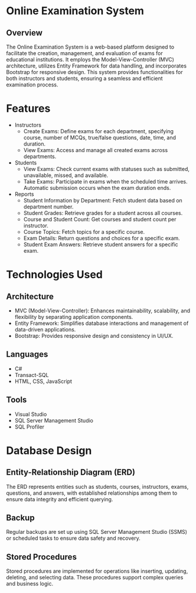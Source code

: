 # Online Examination System
## Overview
The Online Examination System is a web-based platform designed to facilitate the creation, management, and evaluation of exams for educational institutions. It employs the Model-View-Controller (MVC) architecture, utilizes Entity Framework for data handling, and incorporates Bootstrap for responsive design. This system provides functionalities for both instructors and students, ensuring a seamless and efficient examination process.

# Features
- Instructors
  - Create Exams: Define exams for each department, specifying course, number of MCQs, true/false questions, date, time, and duration.
  - View Exams: Access and manage all created exams across departments.
- Students
  - View Exams: Check current exams with statuses such as submitted, unavailable, missed, and available.
  - Take Exams: Participate in exams when the scheduled time arrives. Automatic submission occurs when the exam duration ends.
- Reports
  - Student Information by Department: Fetch student data based on department number.
  - Student Grades: Retrieve grades for a student across all courses.
  - Course and Student Count: Get courses and student count per instructor.
  - Course Topics: Fetch topics for a specific course.
  - Exam Details: Return questions and choices for a specific exam.
  - Student Exam Answers: Retrieve student answers for a specific exam.
# Technologies Used
## Architecture
- MVC (Model-View-Controller): Enhances maintainability, scalability, and flexibility by separating application components.
- Entity Framework: Simplifies database interactions and management of data-driven applications.
- Bootstrap: Provides responsive design and consistency in UI/UX.
## Languages
- C#
- Transact-SQL
- HTML, CSS, JavaScript
## Tools
- Visual Studio
- SQL Server Management Studio
- SQL Profiler
# Database Design
## Entity-Relationship Diagram (ERD)
The ERD represents entities such as students, courses, instructors, exams, questions, and answers, with established relationships among them to ensure data integrity and efficient querying.

## Backup
Regular backups are set up using SQL Server Management Studio (SSMS) or scheduled tasks to ensure data safety and recovery.

## Stored Procedures
Stored procedures are implemented for operations like inserting, updating, deleting, and selecting data. These procedures support complex queries and business logic.
